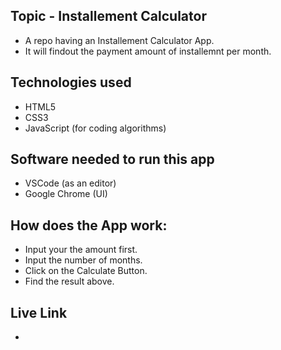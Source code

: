 ## Topic - Installement Calculator
- A repo having an Installement Calculator App.
- It will findout the payment amount of installemnt per month.
​
## Technologies used
- HTML5 
- CSS3
- JavaScript (for coding algorithms)

## Software needed to run this app
- VSCode (as an editor)
- Google Chrome (UI)

## How does the App work:
- Input your the amount first.
- Input the number of months.
- Click on the Calculate Button. 
- Find the result above. 

## Live Link
-